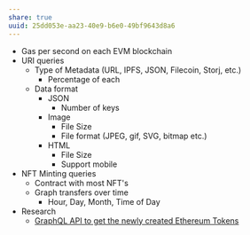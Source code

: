 ```yaml
---
share: true
uuid: 25dd053e-aa23-40e9-b6e0-49bf9643d8a6
---
```

* Gas per second on each EVM blockchain
* URI queries
  * Type of Metadata (URL, IPFS, JSON, Filecoin, Storj, etc.)
    * Percentage of each
  * Data format
    * JSON
      * Number of keys
    * Image
      * File Size
      * File format (JPEG, gif, SVG, bitmap etc.)
    * HTML
      * File Size
      * Support mobile
* NFT Minting queries
  * Contract with most NFT's
  * Graph transfers over time
    * Hour, Day, Month, Time of Day
* Research
  * [GraphQL API to get the newly created Ethereum Tokens](https://gist.github.com/buddies2705/33ada862f305a9f4d0145298f96aa564)
